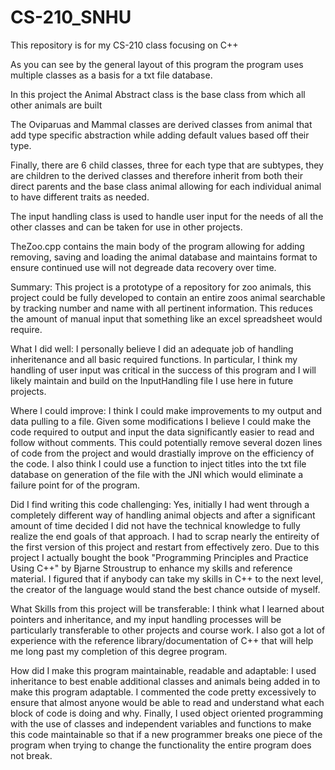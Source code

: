 # CS-210_SNHU
This repository is for my CS-210 class focusing on C++


As you can see by the general layout of this program the program uses multiple classes as a basis for a txt file database.

In this project the Animal Abstract class is the base class from which all other animals are built

The Oviparuas and Mammal classes are derived classes from animal that add type specific abstraction while
adding default values based off their type.

Finally, there are 6 child classes, three for each type that are subtypes, they are children to the derived classes
and therefore inherit from both their direct parents and the base class animal allowing for each individual animal to have different traits as needed.

The input handling class is used to handle user input for the needs of all the other classes and can be taken for use in other
projects. 

TheZoo.cpp contains the main body of the program allowing for adding removing, saving and loading the animal database and
maintains format to ensure continued use will not degreade data recovery over time.



Summary:
This project is a prototype of a repository for zoo animals, this project could be fully developed to contain an entire zoos
animal searchable by tracking number and name with all pertinent information. This reduces the amount of manual input that 
something like an excel spreadsheet would require.

What I did well:
I personally believe I did an adequate job of handling inheritenance and all basic required functions. In particular,
I think my handling of user input was critical in the success of this program and I will likely maintain and build on the
InputHandling file I use here in future projects.

Where I could improve:
I think I could make improvements to my output and data pulling to a file. Given some modifications I believe I could make the code
required to output and input the data significantly easier to read and follow without comments. This could potentially remove several dozen
lines of code from the project and would drastially improve on the efficiency of the code. I also think I could use a function to inject titles
into the txt file database on generation of the file with the JNI which would eliminate a failure point for of the program.

Did I find writing this code challenging:
Yes, initially I had went through a completely different way of handling animal objects and after a significant amount of time decided I did not have the technical knowledge
to fully realize the end goals of that approach. I had to scrap nearly the entireity of the first version of this project and restart from effectively zero. 
Due to this project I actually bought the book "Programming Principles and Practice Using C++" by Bjarne Stroustrup to enhance my skills and reference material.
I figured that if anybody can take my skills in C++ to the next level, the creator of the language would stand the best chance outside of myself.

What Skills from this project will be transferable:
I think what I learned about pointers and inheritance, and my input handling processes will be particularly transferable to other projects and course work.
I also got a lot of experience with the reference library/documentation of C++ that will help me long past my completion of this degree program.

How did I make this program maintainable, readable and adaptable:
I used inheritance to best enable additional classes and animals being added in to make this program adaptable. I commented the code pretty excessively
to ensure that almost anyone would be able to read and understand what each block of code is doing and why. Finally, I used object oriented programming
with the use of classes and independent variables and functions to make this code maintainable so that if a new programmer breaks one piece of the program
when trying to change the functionality the entire program does not break. 
